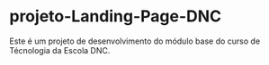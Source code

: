 # projeto-Landing-Page-DNC
Este é um projeto de desenvolvimento do módulo base do curso de Técnologia da Escola DNC.
